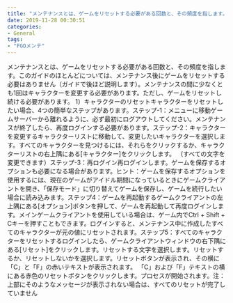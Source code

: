 ```yaml
---
title: "メンテナンスとは、ゲームをリセットする必要がある回数と、その頻度を指します。"
date: 2019-11-28 00:30:51
categories:
- General
tags:
- "FGOメンテ"
---
```


メンテナンスとは、ゲームをリセットする必要がある回数と、その頻度を指します。このガイドのほとんどについては、メンテナンス後にゲームをリセットする必要はありません（ガイドで後ほど説明します）。メンテナンスの間に少なくとも1回はキャラクターを変更する必要があります。ただし、ゲームをリセットし続ける必要があります。 1）キャラクターのリセットキャラクターをリセットしたい場合、4つの簡単なステップがあります。ステップ-1：メニューに移動ゲームサーバーから離れるように、必ず最初にログアウトしてください。メンテナンスが終了したら、再度ログインする必要があります。ステップ-2：キャラクターを変更するキャラクターリストに移動して、変更したいキャラクターを選択します。すべてのキャラクターを見つけるには、それらをクリックするか、キャラクターリストの右上隅にある[キャラクター]をクリックします。 （すべての文字を変更できます）ステップ-3：再ログイン再ログインします。ゲームを保存するオプションも必要になる場合があります。ヒント：ゲームを保存するオプションを使用するには、現在のゲームがアイドル期間になっているときにゲームクライアントを開き、「保存モード」に切り替えてゲームを保存し、ゲームを続行したい場合に読み込みます。ステップ4：ゲームを再起動するゲームクライアントの左上隅にある[オプション]ボタンを押して、ゲームを再起動して再度ログインします。メインゲームクライアントを使用している場合は、ゲーム内でCtrl + Shift + Cキーを押すこともできます。ログインすると、メンテナンス中に作成したすべてのキャラクターが元の値にリセットされます。ステップ5：すべてのキャラクターをリセットするログインしたら、ゲームクライアントウィンドウの右下隅にある[リセット]をクリックします。リセットする文字を選択します。リセットするか、リセットしないかを選択します。リセットボタンが表示され、その横に「C」と「F」の赤いテキストが表示されます。 「C」および「F」テキストの横にある赤色のリセットボタンをクリックします。プロセスが開始されます。注：上部にそのようなメッセージが表示されない場合は、すべてのリセットが完了していません
